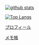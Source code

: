 [![github stats](https://github-readme-stats.vercel.app/api?username=FumioNihei&count_private=true&show_icons=true)](https://github.com/anuraghazra/github-readme-stats)

[![Top Langs](https://github-readme-stats.vercel.app/api/top-langs/?username=FumioNihei&layout=compact)](https://github.com/anuraghazra/github-readme-stats)


[プロフィール](https://fumionihei.github.io/profile/)

[メモ帳](https://fumionihei.github.io/notes)


<!--
### Hi there 👋

**FumioNihei/FumioNihei** is a ✨ _special_ ✨ repository because its `README.md` (this file) appears on your GitHub profile.

Here are some ideas to get you started:

- 🔭 I’m currently working on ...
- 🌱 I’m currently learning ...
- 👯 I’m looking to collaborate on ...
- 🤔 I’m looking for help with ...
- 💬 Ask me about ...
- 📫 How to reach me: ...
- 😄 Pronouns: ...
- ⚡ Fun fact: ...
-->
